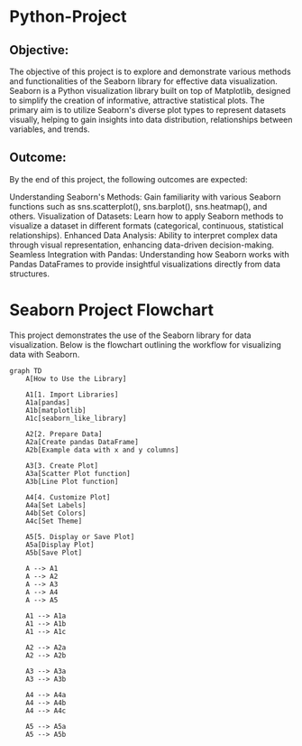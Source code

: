 # Python-Project
## Objective:
The objective of this project is to explore and demonstrate various methods and functionalities of the Seaborn library for effective data visualization. Seaborn is a Python visualization library built on top of Matplotlib, designed to simplify the creation of informative, attractive statistical plots. The primary aim is to utilize Seaborn's diverse plot types to represent datasets visually, helping to gain insights into data distribution, relationships between variables, and trends.

## Outcome:
By the end of this project, the following outcomes are expected:

Understanding Seaborn's Methods: Gain familiarity with various Seaborn functions such as sns.scatterplot(), sns.barplot(), sns.heatmap(), and others.
Visualization of Datasets: Learn how to apply Seaborn methods to visualize a dataset in different formats (categorical, continuous, statistical relationships).
Enhanced Data Analysis: Ability to interpret complex data through visual representation, enhancing data-driven decision-making.
Seamless Integration with Pandas: Understanding how Seaborn works with Pandas DataFrames to provide insightful visualizations directly from data structures.

# Seaborn Project Flowchart

This project demonstrates the use of the Seaborn library for data visualization. Below is the flowchart outlining the workflow for visualizing data with Seaborn.

```mermaid
graph TD
    A[How to Use the Library]
    
    A1[1. Import Libraries]
    A1a[pandas]
    A1b[matplotlib]
    A1c[seaborn_like_library]

    A2[2. Prepare Data]
    A2a[Create pandas DataFrame]
    A2b[Example data with x and y columns]
    
    A3[3. Create Plot]
    A3a[Scatter Plot function]
    A3b[Line Plot function]
    
    A4[4. Customize Plot]
    A4a[Set Labels]
    A4b[Set Colors]
    A4c[Set Theme]
    
    A5[5. Display or Save Plot]
    A5a[Display Plot]
    A5b[Save Plot]

    A --> A1
    A --> A2
    A --> A3
    A --> A4
    A --> A5

    A1 --> A1a
    A1 --> A1b
    A1 --> A1c
    
    A2 --> A2a
    A2 --> A2b
    
    A3 --> A3a
    A3 --> A3b
    
    A4 --> A4a
    A4 --> A4b
    A4 --> A4c
    
    A5 --> A5a
    A5 --> A5b
